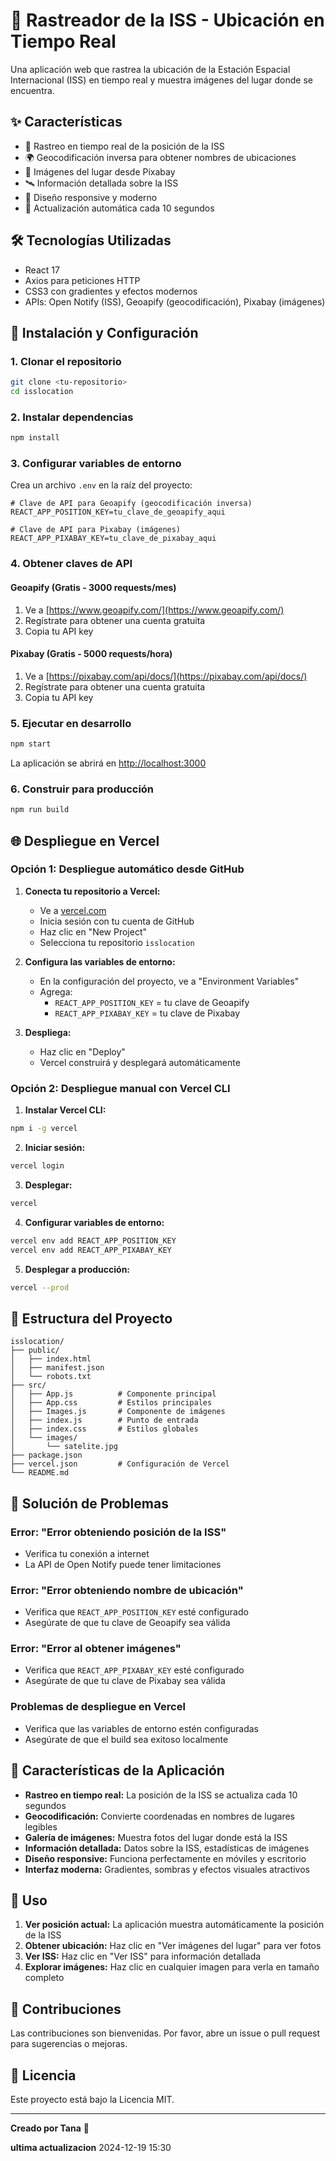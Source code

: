# 🚀 Rastreador de la ISS - Ubicación en Tiempo Real

Una aplicación web que rastrea la ubicación de la Estación Espacial Internacional (ISS) en tiempo real y muestra imágenes del lugar donde se encuentra.

## ✨ Características

- 📍 Rastreo en tiempo real de la posición de la ISS
- 🌍 Geocodificación inversa para obtener nombres de ubicaciones
- 📸 Imágenes del lugar desde Pixabay
- 🛰️ Información detallada sobre la ISS
- 📱 Diseño responsive y moderno
- 🔄 Actualización automática cada 10 segundos

## 🛠️ Tecnologías Utilizadas

- React 17
- Axios para peticiones HTTP
- CSS3 con gradientes y efectos modernos
- APIs: Open Notify (ISS), Geoapify (geocodificación), Pixabay (imágenes)

## 🚀 Instalación y Configuración

### 1. Clonar el repositorio
```bash
git clone <tu-repositorio>
cd isslocation
```

### 2. Instalar dependencias
```bash
npm install
```

### 3. Configurar variables de entorno
Crea un archivo `.env` en la raíz del proyecto:

```env
# Clave de API para Geoapify (geocodificación inversa)
REACT_APP_POSITION_KEY=tu_clave_de_geoapify_aqui

# Clave de API para Pixabay (imágenes)
REACT_APP_PIXABAY_KEY=tu_clave_de_pixabay_aqui
```

### 4. Obtener claves de API

#### Geoapify (Gratis - 3000 requests/mes)
1. Ve a [https://www.geoapify.com/](https://www.geoapify.com/)
2. Regístrate para obtener una cuenta gratuita
3. Copia tu API key

#### Pixabay (Gratis - 5000 requests/hora)
1. Ve a [https://pixabay.com/api/docs/](https://pixabay.com/api/docs/)
2. Regístrate para obtener una cuenta gratuita
3. Copia tu API key

### 5. Ejecutar en desarrollo
```bash
npm start
```

La aplicación se abrirá en [http://localhost:3000](http://localhost:3000)

### 6. Construir para producción
```bash
npm run build
```

## 🌐 Despliegue en Vercel

### Opción 1: Despliegue automático desde GitHub

1. **Conecta tu repositorio a Vercel:**
   - Ve a [vercel.com](https://vercel.com)
   - Inicia sesión con tu cuenta de GitHub
   - Haz clic en "New Project"
   - Selecciona tu repositorio `isslocation`

2. **Configura las variables de entorno:**
   - En la configuración del proyecto, ve a "Environment Variables"
   - Agrega:
     - `REACT_APP_POSITION_KEY` = tu clave de Geoapify
     - `REACT_APP_PIXABAY_KEY` = tu clave de Pixabay

3. **Despliega:**
   - Haz clic en "Deploy"
   - Vercel construirá y desplegará automáticamente

### Opción 2: Despliegue manual con Vercel CLI

1. **Instalar Vercel CLI:**
```bash
npm i -g vercel
```

2. **Iniciar sesión:**
```bash
vercel login
```

3. **Desplegar:**
```bash
vercel
```

4. **Configurar variables de entorno:**
```bash
vercel env add REACT_APP_POSITION_KEY
vercel env add REACT_APP_PIXABAY_KEY
```

5. **Desplegar a producción:**
```bash
vercel --prod
```

## 📁 Estructura del Proyecto

```
isslocation/
├── public/
│   ├── index.html
│   ├── manifest.json
│   └── robots.txt
├── src/
│   ├── App.js          # Componente principal
│   ├── App.css         # Estilos principales
│   ├── Images.js       # Componente de imágenes
│   ├── index.js        # Punto de entrada
│   ├── index.css       # Estilos globales
│   └── images/
│       └── satelite.jpg
├── package.json
├── vercel.json         # Configuración de Vercel
└── README.md
```

## 🔧 Solución de Problemas

### Error: "Error obteniendo posición de la ISS"
- Verifica tu conexión a internet
- La API de Open Notify puede tener limitaciones

### Error: "Error obteniendo nombre de ubicación"
- Verifica que `REACT_APP_POSITION_KEY` esté configurado
- Asegúrate de que tu clave de Geoapify sea válida

### Error: "Error al obtener imágenes"
- Verifica que `REACT_APP_PIXABAY_KEY` esté configurado
- Asegúrate de que tu clave de Pixabay sea válida

### Problemas de despliegue en Vercel
- Verifica que las variables de entorno estén configuradas
- Asegúrate de que el build sea exitoso localmente

## 🌟 Características de la Aplicación

- **Rastreo en tiempo real:** La posición de la ISS se actualiza cada 10 segundos
- **Geocodificación:** Convierte coordenadas en nombres de lugares legibles
- **Galería de imágenes:** Muestra fotos del lugar donde está la ISS
- **Información detallada:** Datos sobre la ISS, estadísticas de imágenes
- **Diseño responsive:** Funciona perfectamente en móviles y escritorio
- **Interfaz moderna:** Gradientes, sombras y efectos visuales atractivos

## 📱 Uso

1. **Ver posición actual:** La aplicación muestra automáticamente la posición de la ISS
2. **Obtener ubicación:** Haz clic en "Ver imágenes del lugar" para ver fotos
3. **Ver ISS:** Haz clic en "Ver ISS" para información detallada
4. **Explorar imágenes:** Haz clic en cualquier imagen para verla en tamaño completo

## 🤝 Contribuciones

Las contribuciones son bienvenidas. Por favor, abre un issue o pull request para sugerencias o mejoras.

## 📄 Licencia

Este proyecto está bajo la Licencia MIT.

---

**Creado por Tana** 🚀

**ultima actualizacion** 2024-12-19 15:30

